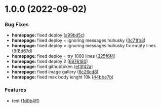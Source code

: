 # 1.0.0 (2022-09-02)


### Bug Fixes

* **homepage:** fixed deploy ([a99bd5c](https://github.com/CaptMoar-toctoc/ds/commit/a99bd5cf5600ec6e4b7732c5a8472d60f64ed78b))
* **homepage:** fixed deploy = ignoring messages huhusky ([0c71fb8](https://github.com/CaptMoar-toctoc/ds/commit/0c71fb8d417fb745b00d7a9a356de849bdbc194e))
* **homepage:** fixed deploy = ignoring messages huhusky fix empty lines ([9f8d67d](https://github.com/CaptMoar-toctoc/ds/commit/9f8d67d7d735d32b784186be54b71c97e2a33cde))
* **homepage:** fixed deploy = try 1000 lines ([325f6f4](https://github.com/CaptMoar-toctoc/ds/commit/325f6f49e0ec1b5b4c238280125d18aebdefc639))
* **homepage:** fixed deploy 2 ([6976180](https://github.com/CaptMoar-toctoc/ds/commit/69761801bc0a6f0ae0a7ff4feb35e39c912ac81b))
* **homepage:** fixed githubtoken ([ef3f42a](https://github.com/CaptMoar-toctoc/ds/commit/ef3f42a30d377d91c5a66e843ec35fa5827aa80f))
* **homepage:** fixed image gallery ([6c26cd8](https://github.com/CaptMoar-toctoc/ds/commit/6c26cd8a5722bd1550c2f7bc9159e2bed028be6d))
* **homepage:** fixed max body lenght 10k ([44bbe7b](https://github.com/CaptMoar-toctoc/ds/commit/44bbe7b0bc032b62f5c832fb8d8ba54f19dd0240))


### Features

* test ([1d0b4ff](https://github.com/CaptMoar-toctoc/ds/commit/1d0b4ff1a6f05ce0b39090fee7c64d9a8b06d0ec))
